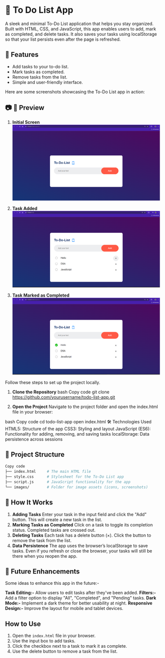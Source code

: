 # 📝 To Do List App
A sleek and minimal To-Do List application that helps you stay organized. Built with HTML, CSS, and JavaScript, this app enables users to add, mark as completed, and delete tasks. It also saves your tasks using localStorage so that your list persists even after the page is refreshed.

## 🌟 Features
- Add tasks to your to-do list.
- Mark tasks as completed.
- Remove tasks from the list.
- Simple and user-friendly interface.


Here are some screenshots showcasing the To-Do List app in action:
## 📷 🎨 Preview
1. **Initial Screen** 
   ![Main Interface](./Screenshots/1.png)

2. **Task Added** 
   ![Creating a Tier List](./Screenshots/2.png)

3. **Task Marked as Completed**
   ![Saved Tier List Example](./Screenshots/3.png)


Follow these steps to set up the project locally.

1. **Clone the Repository**
bash
Copy code
git clone https://github.com/yourusername/todo-list-app.git

2. **Open the Project**
Navigate to the project folder and open the index.html file in your browser:

bash
Copy code
cd todo-list-app
open index.html
🛠️ Technologies Used
HTML5: Structure of the app
CSS3: Styling and layout
JavaScript (ES6): Functionality for adding, removing, and saving tasks
localStorage: Data persistence across sessions

## 📁 Project Structure
```graphql
Copy code
├── index.html     # The main HTML file
├── style.css      # Stylesheet for the To-Do List app
├── script.js      # JavaScript functionality for the app
└── images/        # Folder for image assets (icons, screenshots)
```

## 📖 How It Works
1. **Adding Tasks**
Enter your task in the input field and click the "Add" button. This will create a new task in the list.
2. **Marking Tasks as Completed**
Click on a task to toggle its completion status. Completed tasks are crossed out.
3. **Deleting Tasks**
Each task has a delete button (×). Click the button to remove the task from the list.
4. **Data Persistence**
The app uses the browser’s localStorage to save tasks. Even if you refresh or close the browser, your tasks will still be there when you reopen the app.

## 🎯 Future Enhancements
Some ideas to enhance this app in the future:-

**Task Editing:-** Allow users to edit tasks after they've been added.
**Filters:-** Add a filter option to display "All", "Completed", and "Pending" tasks.
**Dark Mode:-** Implement a dark theme for better usability at night.
**Responsive Design:-** Improve the layout for mobile and tablet devices.


## How to Use

1. Open the `index.html` file in your browser.
2. Use the input box to add tasks.
3. Click the checkbox next to a task to mark it as complete.
4. Use the delete button to remove a task from the list.


